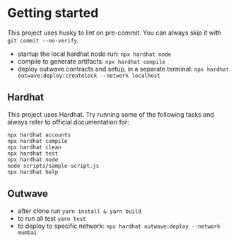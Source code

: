 # Getting started
This project uses husky to lint on pre-commit. You can always skip it with `git commit --no-verify`. 

- startup the local hardhat node run: `npx hardhat node`
- compile to generate artifacts: `npx hardhat compile`
- deploy outwave contracts and setup, in a separate terminal: `npx hardhat outwave:deploy:createlock --network localhost`

## Hardhat
This project uses Hardhat.
Try running some of the following tasks and always refer to official documentation for:

```shell
npx hardhat accounts
npx hardhat compile
npx hardhat clean
npx hardhat test
npx hardhat node
node scripts/sample-script.js
npx hardhat help
```

## Outwave
- after clone run `yarn install & yarn build`
- to run all test `yarn test`
- to deploy to specific network: `npx hardhat outwave:deploy --network mumbai`
